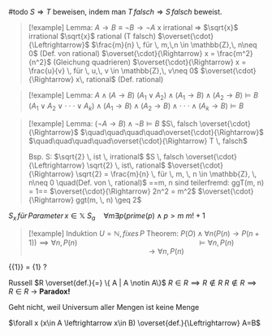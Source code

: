 
#todo
$S \Rightarrow T$ beweisen, indem man
$T\, falsch \Rightarrow S\, falsch$ beweist.



>[!example] Lemma: $A\rightarrow B \equiv \lnot B \rightarrow \lnot A$
>x irrational $\Rightarrow$ $\sqrt{x}$ irrational
>$\sqrt{x}$ rational (T falsch) $\overset{\cdot}{\Leftrightarrow}$ $\frac{m}{n} \, für \, m,\,n \in \mathbb{Z},\, n\neq 0$ (Def. von rational)
>$\overset{\cdot}{\Rightarrow} x = \frac{m^2}{n^2}$ (Gleichung quadrieren)
>$\overset{\cdot}{\Rightarrow} x = \frac{u}{v} \, für \, u,\, v \in \mathbb{Z},\, v\neq 0$
>$\overset{\cdot}{\Rightarrow} x\, rational$ (Def. rational)

>[!example] Lemma: $A \wedge (A\rightarrow B)$
>$(A_1 \vee A_2) \wedge (A_1 \rightarrow B) \wedge (A_2 \rightarrow B) \vDash B$
>$(A_1 \vee A_2 \vee \cdot\cdot\cdot \vee A_k) \wedge (A_1 \rightarrow B) \wedge (A_2 \rightarrow B) \wedge \cdot\cdot\cdot \wedge (A_k \rightarrow B) \vDash B$

>[!example] Lemma: $(\lnot A \rightarrow B) \wedge \lnot B \vDash B$
>$S\, falsch \overset{\cdot}{\Rightarrow}$
>$\quad\quad\quad\quad\overset{\cdot}{\Rightarrow}$
>$\quad\quad\quad\quad\overset{\cdot}{\Rightarrow} T \, falsch$
>
>Bsp. S: $\sqrt{2} \, ist \, irrational$
>$S \, falsch \overset{\cdot}{\Leftrightarrow} \sqrt{2} \, ist\, rational$
>$\overset{\cdot}{\Rightarrow} \sqrt{2} = \frac{m}{n} \, für \, m, \, n \in \mathbb{Z}, \, n\neq 0 \quad(Def. von \, rational)$ ==m, n sind teilerfremd: ggT(m, n) = 1==
>$\overset{\cdot}{\Rightarrow} 2n^2 = m^2$
>$\overset{\cdot}{\Rightarrow} ggt(m, \, n) \geq 2$



$S_x \, für \, Parameter \, x\in\mathbb{X}$
$S_a \quad \forall m \exists p (prime(p) \wedge p>m$
$m! +1$


>[!example] Induktion
>$U=\mathbb{N}, \, fixes \, P$
>Theorem:
>$P(O) \wedge \forall n (P(n) \rightarrow P(n+1)) \implies \forall n, \,P(n)$
>$\quad\quad\quad\quad\quad\quad\quad\quad\quad\quad\quad\quad\quad\quad\vDash \forall n, \,P(n)$
>$\quad\quad\quad\quad\quad\quad\quad\quad\quad\quad\quad\quad\quad\quad\rightarrow \forall n, \,P(n)$





{{1}} = {1} ?


Russell
$R \overset{def.}{=} \{ A | A \notin A\}$
$R \in R \implies R \notin R$
$R \notin R \implies R\in R$
-> **Paradox!**

Geht nicht, weil Universum aller Mengen ist keine Menge



$\forall x (x\in A \leftrightarrow x\in B) \overset{def.}{\Leftrightarrow} A=B$

